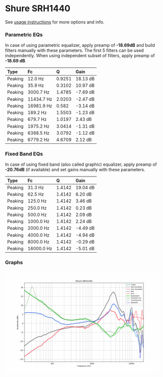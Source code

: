 # Shure SRH1440
See [usage instructions](https://github.com/jaakkopasanen/AutoEq#usage) for more options and info.

### Parametric EQs
In case of using parametric equalizer, apply preamp of **-18.69dB** and build filters manually
with these parameters. The first 5 filters can be used independently.
When using independent subset of filters, apply preamp of **-18.69 dB**.

| Type    | Fc         |      Q | Gain     |
|:--------|:-----------|:-------|:---------|
| Peaking | 12.0 Hz    | 0.9251 | 18.13 dB |
| Peaking | 35.9 Hz    | 0.3102 | 10.97 dB |
| Peaking | 3000.7 Hz  | 1.4785 | -7.69 dB |
| Peaking | 11434.7 Hz | 2.0203 | -2.47 dB |
| Peaking | 16981.9 Hz | 0.582  | -3.14 dB |
| Peaking | 189.2 Hz   | 1.5503 | -1.23 dB |
| Peaking | 679.7 Hz   | 1.0197 | 2.43 dB  |
| Peaking | 1975.2 Hz  | 3.0414 | -1.31 dB |
| Peaking | 6388.5 Hz  | 3.0792 | -1.12 dB |
| Peaking | 6779.2 Hz  | 4.6709 | 2.12 dB  |

### Fixed Band EQs
In case of using fixed band (also called graphic) equalizer, apply preamp of **-20.76dB**
(if available) and set gains manually with these parameters.

| Type    | Fc         |      Q | Gain     |
|:--------|:-----------|:-------|:---------|
| Peaking | 31.3 Hz    | 1.4142 | 19.04 dB |
| Peaking | 62.5 Hz    | 1.4142 | 6.20 dB  |
| Peaking | 125.0 Hz   | 1.4142 | 3.46 dB  |
| Peaking | 250.0 Hz   | 1.4142 | 0.23 dB  |
| Peaking | 500.0 Hz   | 1.4142 | 2.09 dB  |
| Peaking | 1000.0 Hz  | 1.4142 | 2.24 dB  |
| Peaking | 2000.0 Hz  | 1.4142 | -4.49 dB |
| Peaking | 4000.0 Hz  | 1.4142 | -4.94 dB |
| Peaking | 8000.0 Hz  | 1.4142 | -0.29 dB |
| Peaking | 16000.0 Hz | 1.4142 | -5.01 dB |

### Graphs
![](./Shure%20SRH1440.png)